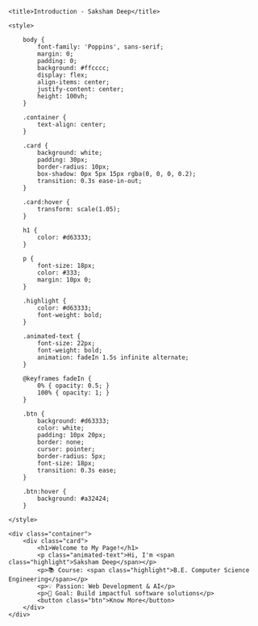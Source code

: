 <!DOCTYPE html>
<html lang="en">
<head>
    <meta charset="UTF-8">
    <meta name="viewport" content="width=device-width, initial-scale=1.0">
    
    <title>Introduction - Saksham Deep</title>
    
    <style>
        
        body {
            font-family: 'Poppins', sans-serif;
            margin: 0;
            padding: 0;
            background: #ffcccc;
            display: flex;
            align-items: center;
            justify-content: center;
            height: 100vh;
        }
        
        .container {
            text-align: center;
        }
        
        .card {
            background: white;
            padding: 30px;
            border-radius: 10px;
            box-shadow: 0px 5px 15px rgba(0, 0, 0, 0.2);
            transition: 0.3s ease-in-out;
        }
        
        .card:hover {
            transform: scale(1.05);
        }
        
        h1 {
            color: #d63333;
        }
        
        p {
            font-size: 18px;
            color: #333;
            margin: 10px 0;
        }
        
        .highlight {
            color: #d63333;
            font-weight: bold;
        }
        
        .animated-text {
            font-size: 22px;
            font-weight: bold;
            animation: fadeIn 1.5s infinite alternate;
        }
        
        @keyframes fadeIn {
            0% { opacity: 0.5; }
            100% { opacity: 1; }
        }
        
        .btn {
            background: #d63333;
            color: white;
            padding: 10px 20px;
            border: none;
            cursor: pointer;
            border-radius: 5px;
            font-size: 18px;
            transition: 0.3s ease;
        }
        
        .btn:hover {
            background: #a32424;
        }
        
    </style>
    
</head>

<body>
    
    <div class="container">
        <div class="card">
            <h1>Welcome to My Page!</h1>
            <p class="animated-text">Hi, I'm <span class="highlight">Saksham Deep</span></p>
            <p>📚 Course: <span class="highlight">B.E. Computer Science Engineering</span></p>
            <p>💡 Passion: Web Development & AI</p>
            <p>🎯 Goal: Build impactful software solutions</p>
            <button class="btn">Know More</button>
        </div>
    </div>
    
</body>
</html>

